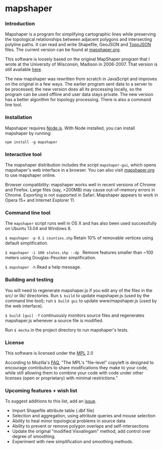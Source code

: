 # mapshaper

### Introduction

Mapshaper is a program for simplifying cartographic lines while preserving the topological relationships between adjacent polygons and intersecting polyline paths. It can read and write Shapefile, GeoJSON and [TopoJSON](https://github.com/mbostock/topojson/wiki) files. The current version can be found at [mapshaper.org](http://www.mapshaper.org).

This software is loosely based on the original MapShaper program that I wrote at the University of Wisconsin, Madison in 2006-2007. That version is still available [here](http://mapshaper.com/test/OldMapShaper.swf).

The new mapshaper was rewritten from scratch in JavaScript and improves on the original in a few ways. The earlier program sent data to a server to be processed; the new version does all its processing locally, so the program can be used offline and user data stays private. The new version has a better algorithm for topology processing. There is also a command line tool.

### Installation

Mapshaper requires [Node.js](http://nodejs.org). With Node installed, you can install mapshaper by running:

	npm install -g mapshaper

### Interactive tool

The mapshaper distribution includes the script `mapshaper-gui`, which opens mapshaper's web interface in a browser. You can also visit [mapshaper.org](http://www.mapshaper.org) to use mapshaper online.

Browser compatibility: mapshaper works well in recent versions of Chrome and Firefox. Large files (say, >200MB) may cause out-of-memory errors in Chrome. Exporting is not supported in Safari. Mapshaper appears to work in Opera 15+ and Internet Explorer 11.

### Command line tool

The `mapshaper` script runs well in OS X and has also been used successfully on Ubuntu 13.04 and Windows 8.

`$ mapshaper -p 0.1 counties.shp`  Retain 10% of removable vertices using default simplification.

`$ mapshaper -i 100 states.shp --dp `  Remove features smaller than ~100 meters using Douglas-Peucker simplification.

`$ mapshaper -h` Read a help message.

### Building and testing

You will need to regenerate mapshaper.js if you edit any of the files in the src/ or lib/ directories. Run `$ build` to update mapshaper.js (used by the command line tool); run `$ build gui` to update www/mapshaper.js (used by the web interface).

`$ build [gui] -f` continuously monitors source files and regenerates  mapshaper.js whenever a source file is modified.

Run `$ mocha` in the project directory to run mapshaper's tests.

### License

This software is licensed under the [MPL](http://www.mozilla.org/MPL/2.0/) 2.0

According to Mozilla's [FAQ](http://www.mozilla.org/MPL/2.0/FAQ.html), "The MPL's "file-level" copyleft is designed to encourage contributors to share modifications they make to your code, while still allowing them to combine your code with code under other licenses (open or proprietary) with minimal restrictions."

### Upcoming features + wish list

To suggest additions to this list, add an [issue](https://github.com/mbloch/mapshaper/issues).

- Import Shapefile attribute table (.dbf file)
- Selection and aggregation, using attribute queries and mouse selection
- Ability to heal minor topological problems in source data
- Ability to prevent or remove polygon overlaps and self-intersections
- Update the original "modified Visvalingam" method, add control over degree of smoothing.
- Experiment with new simplification and smoothing methods.

